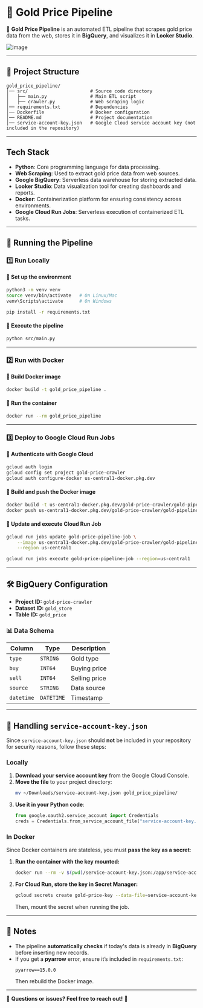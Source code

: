 # 📌 Gold Price Pipeline

🚀 **Gold Price Pipeline** is an automated ETL pipeline that scrapes gold price data from the web, stores it in **BigQuery**, and visualizes it in **Looker Studio**.

![image](https://github.com/user-attachments/assets/df886d33-433e-409d-96df-6baee6ce5fd8)

---

## 📂 Project Structure
```
gold_price_pipeline/
│── src/                       # Source code directory
│   ├── main.py                # Main ETL script
│   ├── crawler.py             # Web scraping logic
│── requirements.txt           # Dependencies
│── Dockerfile                 # Docker configuration
│── README.md                  # Project documentation
│── service-account-key.json   # Google Cloud service account key (not included in the repository)
```

---

## Tech Stack
- **Python**: Core programming language for data processing.
- **Web Scraping**: Used to extract gold price data from web sources.
- **Google BigQuery**: Serverless data warehouse for storing extracted data.
- **Looker Studio**: Data visualization tool for creating dashboards and reports.
- **Docker**: Containerization platform for ensuring consistency across environments.
- **Google Cloud Run Jobs**: Serverless execution of containerized ETL tasks.

---

## 🚀 Running the Pipeline

### 1️⃣ Run Locally
#### 📌 Set up the environment
```sh
python3 -m venv venv
source venv/bin/activate   # On Linux/Mac
venv\Scripts\activate      # On Windows

pip install -r requirements.txt
```
#### 📌 Execute the pipeline
```sh
python src/main.py
```

---

### 2️⃣ Run with Docker
#### 📌 Build Docker image
```sh
docker build -t gold_price_pipeline .
```
#### 📌 Run the container
```sh
docker run --rm gold_price_pipeline
```

---

### 3️⃣ Deploy to Google Cloud Run Jobs
#### 📌 Authenticate with Google Cloud
```sh
gcloud auth login
gcloud config set project gold-price-crawler
gcloud auth configure-docker us-central1-docker.pkg.dev
```

#### 📌 Build and push the Docker image
```sh
docker build -t us-central1-docker.pkg.dev/gold-price-crawler/gold-pipeline-repo/gold_price_pipeline .
docker push us-central1-docker.pkg.dev/gold-price-crawler/gold-pipeline-repo/gold_price_pipeline
```

#### 📌 Update and execute Cloud Run Job
```sh
gcloud run jobs update gold-price-pipeline-job \
    --image us-central1-docker.pkg.dev/gold-price-crawler/gold-pipeline-repo/gold_price_pipeline \
    --region us-central1

gcloud run jobs execute gold-price-pipeline-job --region=us-central1
```

---

## 🛠 BigQuery Configuration
- **Project ID:** `gold-price-crawler`
- **Dataset ID:** `gold_store`
- **Table ID:** `gold_price`

### 📊 Data Schema
| Column   | Type   | Description |
|----------|--------|-------------|
| `type` | `STRING` | Gold type |
| `buy` | `INT64` | Buying price |
| `sell` | `INT64` | Selling price |
| `source` | `STRING` | Data source |
| `datetime` | `DATETIME` | Timestamp |

---

## 📌 Handling `service-account-key.json`
Since `service-account-key.json` should **not** be included in your repository for security reasons, follow these steps:

### Locally
1. **Download your service account key** from the Google Cloud Console.
2. **Move the file** to your project directory:
   ```sh
   mv ~/Downloads/service-account-key.json gold_price_pipeline/
   ```
3. **Use it in your Python code**:
   ```python
   from google.oauth2.service_account import Credentials
   creds = Credentials.from_service_account_file("service-account-key.json")
   ```

### In Docker
Since Docker containers are stateless, you must **pass the key as a secret**:
1. **Run the container with the key mounted:**
   ```sh
   docker run --rm -v $(pwd)/service-account-key.json:/app/service-account-key.json gold_price_pipeline
   ```
2. **For Cloud Run, store the key in Secret Manager:**
   ```sh
   gcloud secrets create gold-price-key --data-file=service-account-key.json
   ```
   Then, mount the secret when running the job.

---

## 📌 Notes
- The pipeline **automatically checks** if today's data is already in **BigQuery** before inserting new records.
- If you get a **pyarrow** error, ensure it’s included in `requirements.txt`:
  ```
  pyarrow==15.0.0
  ```
  Then rebuild the Docker image.

---

📩 **Questions or issues? Feel free to reach out!** 🚀


